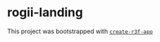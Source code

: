 # rogii-landing

This project was bootstrapped with [`create-r3f-app`](https://github.com/RenaudROHLINGER/create-r3f-app)